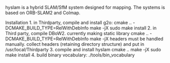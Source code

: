 hyslam is a hybrid SLAM/SfM system designed for mapping. 
The systems is based on ORB-SLAM2 and Colmap.


Installation
    1. in Thirdparty, compile and install g2o:
   cmake .. -DCMAKE_BUILD_TYPE=RelWithDebInfo
   make -jX
    sudo make install 
    2. in Third party, compile DBoW2. currently making static library
    cmake .. -DCMAKE_BUILD_TYPE=RelWithDebInfo
    make -jX
    headers must be handled manually. collect headers (retaining directory structure)  and put in /usr/local/Thirdparty
    3. compile and install hyslam
    cmake ..
    make -jX
    sudo make install
    4. build binary vocabulary: ./tools/bin_vocabulary